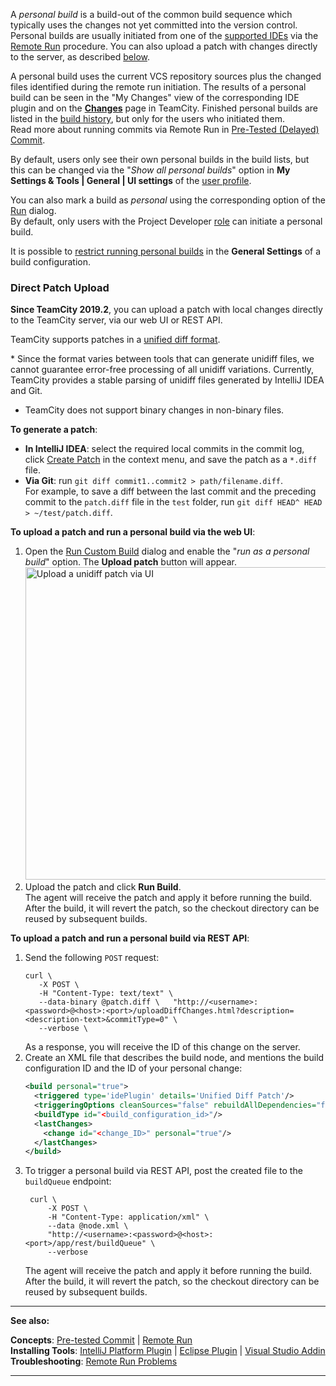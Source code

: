 [//]: # (title: Personal Build)
[//]: # (auxiliary-id: Personal Build)

A _personal build_ is a build-out of the common build sequence which typically uses the changes not yet committed into the version control. Personal builds are usually initiated from one of the [supported IDEs](supported-platforms-and-environments.md#Remote+Run+and+Pre-tested+Commit) via the [Remote Run](remote-run.md) procedure. You can also upload a patch with changes directly to the server, as described [below](#Direct+Patch+Upload).

A personal build uses the current VCS repository sources plus the changed files identified during the remote run initiation. The results of a personal build can be seen in the "My Changes" view of the corresponding IDE plugin and on the __[Changes](viewing-your-changes.md)__ page in TeamCity. Finished personal builds are listed in the [build history](build-history.md), but only for the users who initiated them.   
Read more about running commits via Remote Run in [Pre-Tested (Delayed) Commit](pre-tested-delayed-commit.md).

By default, users only see their own personal builds in the build lists, but this can be changed via the "_Show all personal builds_" option in __My Settings & Tools | General | UI settings__ of the [user profile](managing-your-user-account.md).

You can also mark a build as _personal_ using the corresponding option of the [Run](triggering-a-custom-build.md) dialog.   
By default, only users with the Project Developer [role](role-and-permission.md) can initiate a personal build.

It is possible to [restrict running personal builds](configuring-general-settings.md#Allow+Triggering+Personal+Builds) in the __General Settings__ of a build configuration.

### Direct Patch Upload

__Since TeamCity 2019.2__, you can upload a patch with local changes directly to the TeamCity server, via our web UI or REST API.

TeamCity supports patches in a [unified diff format](https://en.wikipedia.org/wiki/Diff#Unified_format). 

<note>
* Since the format varies between tools that can generate unidiff files, we cannot guarantee error-free processing of all unidiff variations. Currently, TeamCity provides a stable parsing of unidiff files generated by IntelliJ IDEA and Git.

* TeamCity does not support binary changes in non-binary files.
</note>

__To generate a patch__:
* __In IntelliJ IDEA__: select the required local commits in the commit log, click [Create Patch](https://www.jetbrains.com/help/idea/use-patches.html#create-patch) in the context menu, and save the patch as a `*.diff` file.
* __Via Git__: run `git diff commit1..commit2 > path/filename.diff`.   
For example, to save a diff between the last commit and the preceding commit to the `patch.diff` file in the `test` folder, run `git diff HEAD^ HEAD > ~/test/patch.diff`.

__To upload a patch and run a personal build via the web UI__:
1. Open the [Run Custom Build](triggering-a-custom-build.md) dialog and enable the "_run as a personal build_" option. The __Upload patch__ button will appear. <img src="upload-patch-ui.png" alt="Upload a unidiff patch via UI" width="500"/>
2. Upload the patch and click __Run Build__.    
The agent will receive the patch and apply it before running the build. After the build, it will revert the patch, so the checkout directory can be reused by subsequent builds.

__To upload a patch and run a personal build via REST API__:
1. Send the following `POST` request:
    ```Shell
    curl \
       -X POST \
       -H "Content-Type: text/text" \
       --data-binary @patch.diff \   "http://<username>:<password>@<host>:<port>/uploadDiffChanges.html?description=<description-text>&commitType=0" \
       --verbose \
   ```
   As a response, you will receive the ID of this change on the server.
2. Create an XML file that describes the build node, and mentions the build configuration ID and the ID of your personal change:
   ```xml
   <build personal="true">
     <triggered type='idePlugin' details='Unified Diff Patch'/>
     <triggeringOptions cleanSources="false" rebuildAllDependencies="false" queueAtTop="false"/>
     <buildType id="<build_configuration_id>"/>
     <lastChanges>
       <change id="<change_ID>" personal="true"/>
     </lastChanges>
   </build>
   ```
3. To trigger a personal build via REST API, post the created file to the `buildQueue` endpoint:
   ```Shell
    curl \
        -X POST \
        -H "Content-Type: application/xml" \
        --data @node.xml \
        "http://<username>:<password>@<host>:<port>/app/rest/buildQueue" \
        --verbose
   ```
   The agent will receive the patch and apply it before running the build. After the build, it will revert the patch, so the checkout directory can be reused by subsequent builds.

 __  __

__See also:__

__Concepts__: [Pre-tested Commit](pre-tested-delayed-commit.md) | [Remote Run](remote-run.md)   
__Installing Tools__: [IntelliJ Platform Plugin](intellij-platform-plugin.md) | [Eclipse Plugin](eclipse-plugin.md) | [Visual Studio Addin](visual-studio-addin.md)   
__Troubleshooting__: [Remote Run Problems](reporting-issues.md)

__ __